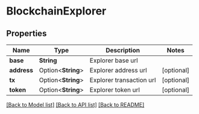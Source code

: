 # BlockchainExplorer

## Properties

Name | Type | Description | Notes
------------ | ------------- | ------------- | -------------
**base** | **String** | Explorer base url | 
**address** | Option<**String**> | Explorer address url | [optional]
**tx** | Option<**String**> | Explorer transaction url | [optional]
**token** | Option<**String**> | Explorer token url | [optional]

[[Back to Model list]](../README.md#documentation-for-models) [[Back to API list]](../README.md#documentation-for-api-endpoints) [[Back to README]](../README.md)



